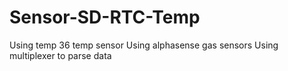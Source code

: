 # Sensor-SD-RTC-Temp


Using temp 36 temp sensor
Using alphasense gas sensors
Using multiplexer to parse data

